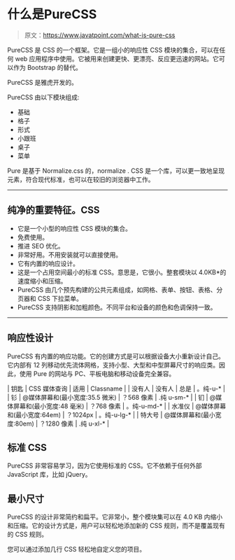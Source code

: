 # 什么是PureCSS

> 原文：<https://www.javatpoint.com/what-is-pure-css>

PureCSS 是 CSS 的一个框架。它是一组小的响应性 CSS 模块的集合，可以在任何 web 应用程序中使用。它被用来创建更快、更漂亮、反应更迅速的网站。它可以作为 Bootstrap 的替代。

PureCSS 是雅虎开发的。

PureCSS 由以下模块组成:

*   基础
*   格子
*   形式
*   小跟班
*   桌子
*   菜单

Pure 是基于 Normalize.css 的，normalize . CSS 是一个库，可以更一致地呈现元素，符合现代标准，也可以在较旧的浏览器中工作。

* * *

## 纯净的重要特征。CSS

*   它是一个小型的响应性 CSS 模块的集合。
*   免费使用。
*   推进 SEO 优化。
*   非常好用。不用安装就可以直接使用。
*   它有内置的响应设计。
*   这是一个占用空间最小的标准 CSS。意思是，它很小。整套模块以 4.0KB*的速度缩小和压缩。
*   PureCSS 由几个预先构建的公共元素组成，如网格、表单、按钮、表格、分页器和 CSS 下拉菜单。
*   PureCSS 支持阴影和加粗颜色。不同平台和设备的颜色和色调保持一致。

* * *

## 响应性设计

PureCSS 有内置的响应功能。它的创建方式是可以根据设备大小重新设计自己。它内部有 12 列移动优先流体网格，支持小型、大型和中型屏幕尺寸的响应类。因此，使用 Pure 的网站与 PC、平板电脑和移动设备完全兼容。

| 钥匙 | CSS 媒体查询 | 适用 | Classname |
| 没有人 | 没有人 | 总是 | 。纯-u-* |
| 钐 | @媒体屏幕和(最小宽度:35.5 微米) | ？568 像素 | .纯 u-sm-* |
| 钔 | @媒体屏幕和(最小宽度:48 毫米) | ？768 像素 | 。纯-u-md-* |
| 水准仪 | @媒体屏幕和(最小宽度:64em) | ？1024px | 。纯-u-lg-* |
| 特大号 | @媒体屏幕和(最小宽度:80em) | ？1280 像素 | .纯 u-xl-* |

## 标准 CSS

PureCSS 非常容易学习，因为它使用标准的 CSS。它不依赖于任何外部 JavaScript 库，比如 jQuery。

## 最小尺寸

PureCSS 的设计非常简约和扁平。它非常小，整个模块集可以在 4.0 KB 内缩小和压缩。它的设计方式是，用户可以轻松地添加新的 CSS 规则，而不是覆盖现有的 CSS 规则。

您可以通过添加几行 CSS 轻松地自定义您的项目。